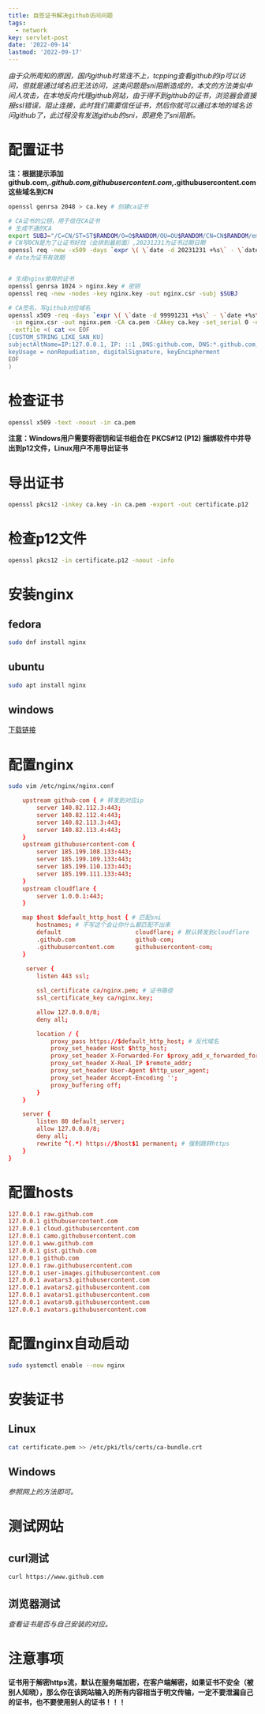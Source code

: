 ```yaml
---
title: 自签证书解决github访问问题
tags: 
  - network
key: servlet-post
date: '2022-09-14'
lastmod: '2022-09-17'
---
```

*由于众所周知的原因，国内github时常连不上，tcpping查看github的ip可以访问，但就是通过域名旧无法访问，这类问题是sni阻断造成的，本文的方法类似中间人攻击，在本地反向代理github网站，由于得不到github的证书，浏览器会直接报ssl错误，阻止连接，此时我们需要信任证书，然后你就可以通过本地的域名访问github了，此过程没有发送github的sni，即避免了sni阻断。*
# 配置证书
**注：根据提示添加github.com,*.github.com,githubusercontent.com,*.githubusercontent.com这些域名到CN**
```bash
openssl genrsa 2048 > ca.key # 创建ca证书

# CA证书的公钥，用于信任CA证书
# 生成不通的CA
export SUBJ="/C=CN/ST=ST$RANDOM/O=O$RANDOM/OU=OU$RANDOM/CN=CN$RANDOM/emailAddress=$RANDOM@localhost"
# CN写0CN是为了让证书好找（会排到最前面）,20231231为证书过期日期
openssl req -new -x509 -days `expr \( \`date -d 20231231 +%s\` - \`date +%s\` \) / 86400 + 1` -key ca.key -out ca.pem -subj $SUBJ
# date为证书有效期


# 生成nginx使用的证书
openssl genrsa 1024 > nginx.key # 密钥
openssl req -new -nodes -key nginx.key -out nginx.csr -subj $SUBJ

# CA签名，写github对应域名
openssl x509 -req -days `expr \( \`date -d 99991231 +%s\` - \`date +%s\` \) / 86400 + 1` \
 -in nginx.csr -out nginx.pem -CA ca.pem -CAkey ca.key -set_serial 0 -extensions CUSTOM_STRING_LIKE_SAN_KU\
 -extfile <( cat << EOF
[CUSTOM_STRING_LIKE_SAN_KU]
subjectAltName=IP:127.0.0.1, IP: ::1 ,DNS:github.com, DNS:*.github.com, DNS:githubusercontent.com, DNS:*.githubusercontent.com
keyUsage = nonRepudiation, digitalSignature, keyEncipherment
EOF
)
```
# 检查证书
```bash
openssl x509 -text -noout -in ca.pem
```
**注意：Windows用户需要将密钥和证书组合在 PKCS#12 (P12) 捆绑软件中并导出到p12文件，Linux用户不用导出证书**
# 导出证书
```bash
openssl pkcs12 -inkey ca.key -in ca.pem -export -out certificate.p12
```
# 检查p12文件
```bash
openssl pkcs12 -in certificate.p12 -noout -info
```
# 安装nginx
## fedora
```bash
sudo dnf install nginx 
```
## ubuntu
```bash
sudo apt install nginx
```
## windows
[下载链接](http://nginx.org/download/nginx-1.23.1.zip)
# 配置nginx
```bash
sudo vim /etc/nginx/nginx.conf
```
```conf
    upstream github-com { # 转发到对应ip
        server 140.82.112.3:443;
        server 140.82.112.4:443;
        server 140.82.113.3:443;
        server 140.82.113.4:443;
    }
    upstream githubusercontent-com {
        server 185.199.108.133:443;
        server 185.199.109.133:443;
        server 185.199.110.133:443;
        server 185.199.111.133:443;
    }
    upstream cloudflare {
        server 1.0.0.1:443;
    }

    map $host $default_http_host { # 匹配sni
        hostnames; # 不写这个会让你什么都匹配不出来
        default                     cloudflare; # 默认转发到cloudflare
        .github.com                 github-com;
        .githubusercontent.com      githubusercontent-com;
    }
    
     server {
        listen 443 ssl;

        ssl_certificate ca/nginx.pem; # 证书路径
        ssl_certificate_key ca/nginx.key;

        allow 127.0.0.0/8;
        deny all;

        location / {
            proxy_pass https://$default_http_host; # 反代域名
            proxy_set_header Host $http_host;
            proxy_set_header X-Forwarded-For $proxy_add_x_forwarded_for;
            proxy_set_header X-Real_IP $remote_addr;
            proxy_set_header User-Agent $http_user_agent;
            proxy_set_header Accept-Encoding '';
            proxy_buffering off;
        }
    }

    server {
        listen 80 default_server;
        allow 127.0.0.0/8;
        deny all;
        rewrite ^(.*) https://$host$1 permanent; # 强制跳转https
    }
}
```
# 配置hosts
```conf
127.0.0.1 raw.github.com 
127.0.0.1 githubusercontent.com
127.0.0.1 cloud.githubusercontent.com
127.0.0.1 camo.githubusercontent.com
127.0.0.1 www.github.com 
127.0.0.1 gist.github.com
127.0.0.1 github.com 
127.0.0.1 raw.githubusercontent.com
127.0.0.1 user-images.githubusercontent.com
127.0.0.1 avatars3.githubusercontent.com 
127.0.0.1 avatars2.githubusercontent.com 
127.0.0.1 avatars1.githubusercontent.com 
127.0.0.1 avatars0.githubusercontent.com 
127.0.0.1 avatars.githubusercontent.com
```
# 配置nginx自动启动
```bash
sudo systemctl enable --now nginx
```
# 安装证书
## Linux
```bash
cat certificate.pem >> /etc/pki/tls/certs/ca-bundle.crt
```
## Windows
*参照网上的方法即可。*
# 测试网站
## curl测试
```bash
curl https://www.github.com
```
## 浏览器测试
*查看证书是否与自己安装的对应。*
# 注意事项
**证书用于解密https流，默认在服务端加密，在客户端解密，如果证书不安全（被别人知晓），那么你在该网站输入的所有内容相当于明文传输，一定不要泄漏自己的证书，也不要使用别人的证书！！！**
